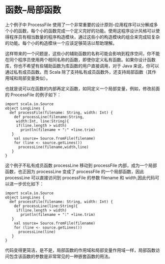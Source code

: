 # 函数–局部函数 #
上个例子中 ProcessFile 使用了一个非常重要的设计原则–应用程序可以分解成多个小的函数，每个小的函数完成一个定义完好的功能。使用这程序设计风格可以使得程序员有相当数量的程序构造模块，通过这些小的构造模块的组合来完成较复杂的功能。每个小的构造模块一个应该足够简洁以帮助理解。

这样带来的一个问题是，这些小的辅助函数的名称可能会影响到程序空间，你不能在同个程序员使用两个相同名称的函数，即使你定义私有函数。如果你设计函数库，你也不希望有些辅助函数为库函数的用户直接调用，对于 Java 来说，你可以通过私有成员函数。而 Scala 除了支持私有成员函数外，还支持局部函数（其作用域和局部变量类似）。
  
也就是说可以在函数的内部再定义函数，如同定义一个局部变量，例如，修改前面的 ProcessFile 的例子如下：

```
import scala.io.Source
object LongLines {
  def processFile(filename: String, width: Int) {
    def processLine(filename:String,
     width:Int, line:String){
     if(line.length > width)
       println(filename + ":" +line.trim)
   }
    val source= Source.fromFile(filename)
    for (line <- source.getLines())
      processLine(filename,width,line)
   }
}
```

这个例子不私有成员函数 processLine 移动到 processFile 内部，成为一个局部函数，也正因为 processLine 变成了 processFile 的一个局部函数，因此 processLine 可以直接访问到 processFile 的参数 filename 和 width,因此代码可以进一步优化如下：

```
import scala.io.Source
object LongLines {
  def processFile(filename: String, width: Int) {
    def processLine(line:String){
     if(line.length > width)
       println(filename + ":" +line.trim)
   }
    val source= Source.fromFile(filename)
    for (line <- source.getLines())
      processLine(line)
   }
}
```

代码变得更简洁，是不是，局部函数的作用域和局部变量作用域一样，局部函数访问包含该函数的参数是非常常见的一种嵌套函数的用法。
